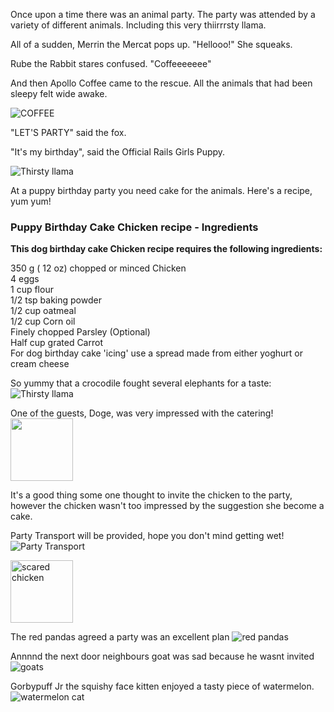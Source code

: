 Once upon a time there was an animal party.
The party was attended by a variety of different animals. Including this very thiirrrsty llama.

All of a sudden, Merrin the Mercat pops up. "Hellooo!" She squeaks.

Rube the Rabbit stares confused. "Coffeeeeeee"

And then Apollo Coffee came to the rescue. All the animals that had been sleepy felt wide awake. 

![COFFEE](http://blog.muchmusic.com/wp-content/uploads/2014/03/Ke7XsN8.gif)

"LET'S PARTY" said the fox. 

"It's my birthday", said the Official Rails Girls Puppy.

![Thirsty llama](http://i.imgur.com/civQQne.gif)

At a puppy birthday party you need cake for the animals.  Here's a recipe, yum yum!

<h3>Puppy Birthday Cake Chicken recipe - Ingredients</h3>
<strong>This dog birthday cake Chicken recipe requires the following ingredients:</strong><br/>

  350 g ( 12 oz) chopped or minced Chicken <br/>
  4 eggs<br/>
  1 cup flour<br/>
  1/2 tsp baking powder<br/>
  1/2 cup oatmeal<br/>
  1/2 cup Corn oil<br/>
  Finely chopped Parsley (Optional)<br/>
  Half cup grated Carrot<br/>
  For dog birthday cake 'icing' use a spread made from either yoghurt or cream cheese<br/>
  
  So yummy that a crocodile fought several elephants for a taste: <br/>
  ![Thirsty llama](http://a.gifb.in/042011/1303234791_elephant-vs-croc.gif)

One of the guests, Doge, was very impressed with the catering!
<img src='http://memecrunch.com/meme/18IVV/doge-party/image.png' width="100"/>

It's a good thing some one thought to invite the chicken to the party, however the chicken wasn't too impressed by the suggestion she become a cake. 

Party Transport will be provided, hope you don't mind getting wet!
![Party Transport](https://gs1.wac.edgecastcdn.net/8019B6/data.tumblr.com/37e9480759b80e2be7c38adec88553d9/tumblr_mmg7eiwNOZ1rjcfxro1_500.gif)

<img src="https://i.chzbgr.com/maxW500/6417113344/h6A34D381/" width="100" alt="scared chicken" />

The red pandas agreed a party was an excellent plan ![red pandas](http://i.imgur.com/h9YE2RRl.jpg)

Annnnd the next door neighbours goat was sad because he wasnt invited ![goats](https://twitter.com/CEMerriman/status/449732644247334912/photo/1)

Gorbypuff Jr the squishy face kitten enjoyed a tasty piece of watermelon.
![watermelon cat](http://i.imgur.com/xMw87WV.gif)
